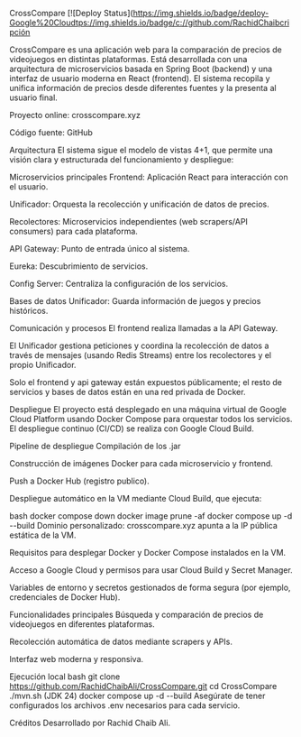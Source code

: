 CrossCompare
[![Deploy Status](https://img.shields.io/badge/deploy-Google%20Cloudtps://img.shields.io/badge/c://github.com/RachidChaibcripción

CrossCompare es una aplicación web para la comparación de precios de videojuegos en distintas plataformas. Está desarrollada con una arquitectura de microservicios basada en Spring Boot (backend) y una interfaz de usuario moderna en React (frontend). El sistema recopila y unifica información de precios desde diferentes fuentes y la presenta al usuario final.

Proyecto online: crosscompare.xyz

Código fuente: GitHub

Arquitectura
El sistema sigue el modelo de vistas 4+1, que permite una visión clara y estructurada del funcionamiento y despliegue:

Microservicios principales
Frontend: Aplicación React para interacción con el usuario.

Unificador: Orquesta la recolección y unificación de datos de precios.

Recolectores: Microservicios independientes (web scrapers/API consumers) para cada plataforma.

API Gateway: Punto de entrada único al sistema.

Eureka: Descubrimiento de servicios.

Config Server: Centraliza la configuración de los servicios.

Bases de datos
Unificador: Guarda información de juegos y precios históricos.

Comunicación y procesos
El frontend realiza llamadas a la API Gateway.

El Unificador gestiona peticiones y coordina la recolección de datos a través de mensajes (usando Redis Streams) entre los recolectores y el propio Unificador.

Solo el frontend  y api gateway están expuestos públicamente; el resto de servicios y bases de datos están en una red privada de Docker.

Despliegue
El proyecto está desplegado en una máquina virtual de Google Cloud Platform usando Docker Compose para orquestar todos los servicios. El despliegue continuo (CI/CD) se realiza con Google Cloud Build.

Pipeline de despliegue
Compilación de los .jar

Construcción de imágenes Docker para cada microservicio y frontend.

Push a Docker Hub (registro publico).

Despliegue automático en la VM mediante Cloud Build, que ejecuta:

bash
docker compose down
docker image prune -af
docker compose up -d --build
Dominio personalizado: crosscompare.xyz apunta a la IP pública estática de la VM.

Requisitos para desplegar
Docker y Docker Compose instalados en la VM.

Acceso a Google Cloud y permisos para usar Cloud Build y Secret Manager.

Variables de entorno y secretos gestionados de forma segura (por ejemplo, credenciales de Docker Hub).

Funcionalidades principales
Búsqueda y comparación de precios de videojuegos en diferentes plataformas.

Recolección automática de datos mediante scrapers y APIs.

Interfaz web moderna y responsiva.

Ejecución local
bash
git clone https://github.com/RachidChaibAli/CrossCompare.git
cd CrossCompare
./mvn.sh (JDK 24)
docker compose up -d --build
Asegúrate de tener configurados los archivos .env necesarios para cada servicio.

Créditos
Desarrollado por Rachid Chaib Ali.